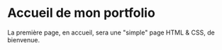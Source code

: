 # Accueil de mon portfolio

La première page, en accueil, sera une "simple" page HTML & CSS, de bienvenue.
